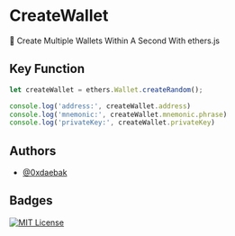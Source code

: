 # CreateWallet

🔑 Create Multiple Wallets Within A Second With ethers.js

## Key Function

```javascript
let createWallet = ethers.Wallet.createRandom();

console.log('address:', createWallet.address)
console.log('mnemonic:', createWallet.mnemonic.phrase)
console.log('privateKey:', createWallet.privateKey)

```

## Authors

- [@0xdaebak](https://www.github.com/0xdaebak)



## Badges

[![MIT License](https://img.shields.io/badge/License-MIT-green.svg)](https://choosealicense.com/licenses/mit/)
